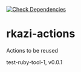 [![Check Dependencies](https://github.com/rumannotkazi/rkazi-actions/actions/workflows/check-dependencies.yml/badge.svg?event=workflow_dispatch&event=workflow_call)](https://github.com/rumannotkazi/rkazi-actions/actions/workflows/check-dependencies.yml)
# rkazi-actions
Actions to be reused 


test-ruby-tool-1, v0.0.1